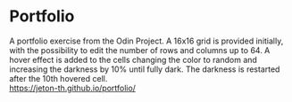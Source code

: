 # Portfolio
A portfolio exercise from the Odin Project.
A 16x16 grid is provided initially, with the possibility to edit the number of rows and columns up to 64.
A hover effect is added to the cells changing the color to random and increasing the darkness by 10% until fully dark. The darkness is restarted after the 10th hovered cell.<br>
https://jeton-th.github.io/portfolio/
